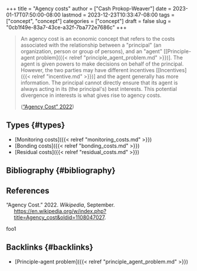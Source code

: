 +++
title = "Agency costs"
author = ["Cash Prokop-Weaver"]
date = 2023-01-17T07:50:00-08:00
lastmod = 2023-12-23T10:33:47-08:00
tags = ["concept", "concept"]
categories = ["concept"]
draft = false
slug = "0cb1f49e-83a7-43ce-a32f-7ba772e7686c"
+++

> An agency cost is an economic concept that refers to the costs associated with the relationship between a "principal" (an organization, person or group of persons), and an "agent" [[Principle-agent problem]({{< relref "principle_agent_problem.md" >}})]. The agent is given powers to make decisions on behalf of the principal. However, the two parties may have different incentives [[Incentives]({{< relref "incentive.md" >}})] and the agent generally has more information. The principal cannot directly ensure that its agent is always acting in its (the principal's) best interests. This potential divergence in interests is what gives rise to agency costs.
>
> (<a href="#citeproc_bib_item_1">“Agency Cost” 2022</a>)


## Types {#types}

-   [Monitoring costs]({{< relref "monitoring_costs.md" >}})
-   [Bonding costs]({{< relref "bonding_costs.md" >}})
-   [Residual costs]({{< relref "residual_costs.md" >}})


## Bibliography {#bibliography}

## References

<style>.csl-entry{text-indent: -1.5em; margin-left: 1.5em;}</style><div class="csl-bib-body">
  <div class="csl-entry"><a id="citeproc_bib_item_1"></a>“Agency Cost.” 2022. <i>Wikipedia</i>, September. <a href="https://en.wikipedia.org/w/index.php?title=Agency_cost&oldid=1108047027">https://en.wikipedia.org/w/index.php?title=Agency_cost&#38;oldid=1108047027</a>.</div>
</div>

foo1


## Backlinks {#backlinks}

-   [Principle-agent problem]({{< relref "principle_agent_problem.md" >}})
